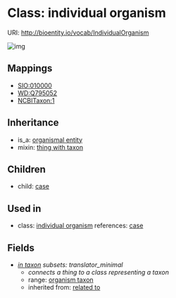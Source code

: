 # Class: individual organism




URI: http://bioentity.io/vocab/IndividualOrganism

![img](http://yuml.me/diagram/nofunky/class/\[OrganismalEntity]^-\[IndividualOrganism],%20\[IndividualOrganism]^-\[Case],%20\[IndividualOrganism]-%20in_taxon%20%3F>\[OrganismTaxon],%20\[IndividualOrganism]uses%20-.->\[ThingWithTaxon],%20)
## Mappings

 * [SIO:010000](http://semanticscience.org/resource/SIO_010000)
 * [WD:Q795052](http://purl.obolibrary.org/obo/WD_Q795052)
 * [NCBITaxon:1](http://purl.obolibrary.org/obo/NCBITaxon_1)
## Inheritance

 *  is_a: [organismal entity](OrganismalEntity.md)
 *  mixin: [thing with taxon](ThingWithTaxon.md)
## Children

 *  child: [case](Case.md)
## Used in

 *  class: [individual organism](IndividualOrganism.md) references: [case](Case.md)
## Fields

 * _[in taxon](in_taxon.md) *subsets: translator_minimal*_
    * _connects a thing to a class representing a taxon_
    * range: [organism taxon](OrganismTaxon.md)
    * inherited from: [related to](related_to.md)
